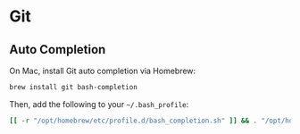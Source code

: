 # Git

## Auto Completion

On Mac, install Git auto completion via Homebrew:

```bash
brew install git bash-completion
```

Then, add the following to your `~/.bash_profile`:

```bash
[[ -r "/opt/homebrew/etc/profile.d/bash_completion.sh" ]] && . "/opt/homebrew/etc/profile.d/bash_completion.sh"
```
